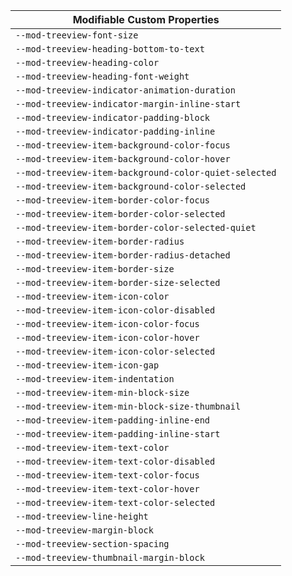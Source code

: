 | Modifiable Custom Properties                          |
| ----------------------------------------------------- |
| `--mod-treeview-font-size`                            |
| `--mod-treeview-heading-bottom-to-text`               |
| `--mod-treeview-heading-color`                        |
| `--mod-treeview-heading-font-weight`                  |
| `--mod-treeview-indicator-animation-duration`         |
| `--mod-treeview-indicator-margin-inline-start`        |
| `--mod-treeview-indicator-padding-block`              |
| `--mod-treeview-indicator-padding-inline`             |
| `--mod-treeview-item-background-color-focus`          |
| `--mod-treeview-item-background-color-hover`          |
| `--mod-treeview-item-background-color-quiet-selected` |
| `--mod-treeview-item-background-color-selected`       |
| `--mod-treeview-item-border-color-focus`              |
| `--mod-treeview-item-border-color-selected`           |
| `--mod-treeview-item-border-color-selected-quiet`     |
| `--mod-treeview-item-border-radius`                   |
| `--mod-treeview-item-border-radius-detached`          |
| `--mod-treeview-item-border-size`                     |
| `--mod-treeview-item-border-size-selected`            |
| `--mod-treeview-item-icon-color`                      |
| `--mod-treeview-item-icon-color-disabled`             |
| `--mod-treeview-item-icon-color-focus`                |
| `--mod-treeview-item-icon-color-hover`                |
| `--mod-treeview-item-icon-color-selected`             |
| `--mod-treeview-item-icon-gap`                        |
| `--mod-treeview-item-indentation`                     |
| `--mod-treeview-item-min-block-size`                  |
| `--mod-treeview-item-min-block-size-thumbnail`        |
| `--mod-treeview-item-padding-inline-end`              |
| `--mod-treeview-item-padding-inline-start`            |
| `--mod-treeview-item-text-color`                      |
| `--mod-treeview-item-text-color-disabled`             |
| `--mod-treeview-item-text-color-focus`                |
| `--mod-treeview-item-text-color-hover`                |
| `--mod-treeview-item-text-color-selected`             |
| `--mod-treeview-line-height`                          |
| `--mod-treeview-margin-block`                         |
| `--mod-treeview-section-spacing`                      |
| `--mod-treeview-thumbnail-margin-block`               |
